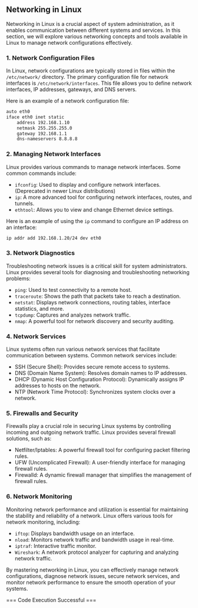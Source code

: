 ## Networking in Linux

Networking in Linux is a crucial aspect of system administration, as it enables communication between different systems and services. In this section, we will explore various networking concepts and tools available in Linux to manage network configurations effectively.

### 1. Network Configuration Files
In Linux, network configurations are typically stored in files within the `/etc/network/` directory. The primary configuration file for network interfaces is `/etc/network/interfaces`. This file allows you to define network interfaces, IP addresses, gateways, and DNS servers.

Here is an example of a network configuration file:

```bash
auto eth0
iface eth0 inet static
    address 192.168.1.10
    netmask 255.255.255.0
    gateway 192.168.1.1
    dns-nameservers 8.8.8.8
```

### 2. Managing Network Interfaces
Linux provides various commands to manage network interfaces. Some common commands include:

- `ifconfig`: Used to display and configure network interfaces. (Deprecated in newer Linux distributions)
- `ip`: A more advanced tool for configuring network interfaces, routes, and tunnels.
- `ethtool`: Allows you to view and change Ethernet device settings.

Here is an example of using the `ip` command to configure an IP address on an interface:

```bash
ip addr add 192.168.1.20/24 dev eth0
```

### 3. Network Diagnostics
Troubleshooting network issues is a critical skill for system administrators. Linux provides several tools for diagnosing and troubleshooting networking problems:

- `ping`: Used to test connectivity to a remote host.
- `traceroute`: Shows the path that packets take to reach a destination.
- `netstat`: Displays network connections, routing tables, interface statistics, and more.
- `tcpdump`: Captures and analyzes network traffic.
- `nmap`: A powerful tool for network discovery and security auditing.

### 4. Network Services
Linux systems often run various network services that facilitate communication between systems. Common network services include:

- SSH (Secure Shell): Provides secure remote access to systems.
- DNS (Domain Name System): Resolves domain names to IP addresses.
- DHCP (Dynamic Host Configuration Protocol): Dynamically assigns IP addresses to hosts on the network.
- NTP (Network Time Protocol): Synchronizes system clocks over a network.

### 5. Firewalls and Security
Firewalls play a crucial role in securing Linux systems by controlling incoming and outgoing network traffic. Linux provides several firewall solutions, such as:

- Netfilter/Iptables: A powerful firewall tool for configuring packet filtering rules.
- UFW (Uncomplicated Firewall): A user-friendly interface for managing firewall rules.
- Firewalld: A dynamic firewall manager that simplifies the management of firewall rules.

### 6. Network Monitoring
Monitoring network performance and utilization is essential for maintaining the stability and reliability of a network. Linux offers various tools for network monitoring, including:

- `iftop`: Displays bandwidth usage on an interface.
- `nload`: Monitors network traffic and bandwidth usage in real-time.
- `iptraf`: Interactive traffic monitor.
- `Wireshark`: A network protocol analyzer for capturing and analyzing network traffic.

By mastering networking in Linux, you can effectively manage network configurations, diagnose network issues, secure network services, and monitor network performance to ensure the smooth operation of your systems.

=== Code Execution Successful ===
